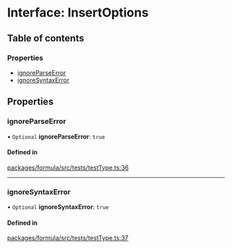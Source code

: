 # Interface: InsertOptions

## Table of contents

### Properties

- [ignoreParseError](InsertOptions.md#ignoreparseerror)
- [ignoreSyntaxError](InsertOptions.md#ignoresyntaxerror)

## Properties

### <a id="ignoreparseerror" name="ignoreparseerror"></a> ignoreParseError

• `Optional` **ignoreParseError**: `true`

#### Defined in

[packages/formula/src/tests/testType.ts:36](https://github.com/mashcard/mashcard/blob/main/packages/formula/src/tests/testType.ts#L36)

---

### <a id="ignoresyntaxerror" name="ignoresyntaxerror"></a> ignoreSyntaxError

• `Optional` **ignoreSyntaxError**: `true`

#### Defined in

[packages/formula/src/tests/testType.ts:37](https://github.com/mashcard/mashcard/blob/main/packages/formula/src/tests/testType.ts#L37)
